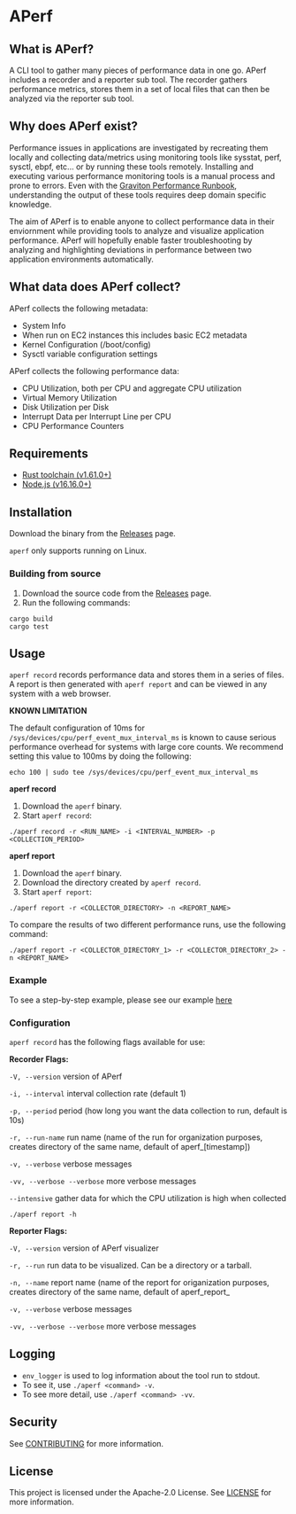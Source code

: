 # APerf
## What is APerf?
A CLI tool to gather many pieces of performance data in one go. APerf includes a recorder and a reporter sub tool. The recorder gathers performance metrics, stores them in a set of local files that can then be analyzed via the reporter sub tool.

## Why does APerf exist?
Performance issues in applications are investigated by recreating them locally and collecting data/metrics using monitoring tools like sysstat, perf, sysctl, ebpf, etc... or by running these tools remotely. Installing and executing various performance monitoring tools is a manual process and prone to errors. Even with the [Graviton Performance Runbook](https://github.com/aws/aws-graviton-getting-started/blob/main/perfrunbook/graviton_perfrunbook.md), understanding the output of these tools requires deep domain specific knowledge.

The aim of APerf is to enable anyone to collect performance data in their enviornment while providing tools to analyze and visualize application performance. APerf will hopefully enable faster troubleshooting by analyzing and highlighting deviations in performance between two application environments automatically. 

## What data does APerf collect?
APerf collects the following metadata:
- System Info
- When run on EC2 instances this includes basic EC2 metadata
- Kernel Configuration (/boot/config)
- Sysctl variable configuration settings

APerf collects the following performance data:
- CPU Utilization, both per CPU and aggregate CPU utilization
- Virtual Memory Utilization
- Disk Utilization per Disk
- Interrupt Data per Interrupt Line per CPU
- CPU Performance Counters

## Requirements
* [Rust toolchain (v1.61.0+)](https://www.rust-lang.org/tools/install)
* [Node.js (v16.16.0+)](https://nodejs.org/en/download/)

## Installation
Download the binary from the [Releases](https://github.com/aws/APerf/releases) page.

`aperf` only supports running on Linux.

### Building from source
1. Download the source code from the [Releases](https://github.com/aws/APerf/releases) page.
2. Run the following commands:

```
cargo build
cargo test
```

## Usage
`aperf record` records performance data and stores them in a series of files. A report is then generated with `aperf report` and can be viewed in any system with a web browser.

**KNOWN LIMITATION**

The default configuration of 10ms for `/sys/devices/cpu/perf_event_mux_interval_ms` is known to cause serious performance overhead for systems with large core counts. We recommend setting this value to 100ms by doing the following:

```
echo 100 | sudo tee /sys/devices/cpu/perf_event_mux_interval_ms 
```

**aperf record**
1. Download the `aperf` binary.
2. Start `aperf record`:
```
./aperf record -r <RUN_NAME> -i <INTERVAL_NUMBER> -p <COLLECTION_PERIOD>
```

**aperf report**
1. Download the `aperf` binary.
2. Download the directory created by `aperf record`.
3. Start `aperf report`:
```
./aperf report -r <COLLECTOR_DIRECTORY> -n <REPORT_NAME>
```

To compare the results of two different performance runs, use the following command:
```
./aperf report -r <COLLECTOR_DIRECTORY_1> -r <COLLECTOR_DIRECTORY_2> -n <REPORT_NAME>
```

### Example
To see a step-by-step example, please see our example [here](./EXAMPLE.md)

### Configuration

`aperf record` has the following flags available for use:

**Recorder Flags:**

`-V, --version` version of APerf

`-i, --interval` interval collection rate (default 1)

`-p, --period` period (how long you want the data collection to run, default is 10s)

`-r, --run-name` run name (name of the run for organization purposes, creates directory of the same name, default of aperf_[timestamp])

`-v, --verbose` verbose messages

`-vv, --verbose --verbose` more verbose messages

`--intensive` gather data for which the CPU utilization is high when collected


`./aperf report -h`

**Reporter Flags:**

`-V, --version` version of APerf visualizer

`-r, --run` run data to be visualized. Can be a directory or a tarball.

`-n, --name` report name (name of the report for origanization purposes, creates directory of the same name, default of aperf_report_<run>

`-v, --verbose` verbose messages

`-vv, --verbose --verbose` more verbose messages

## Logging
* `env_logger` is used to log information about the tool run to stdout.
* To see it, use `./aperf <command> -v`.
* To see more detail, use `./aperf <command> -vv`.

## Security

See [CONTRIBUTING](CONTRIBUTING.md#security-issue-notifications) for more information.

## License

This project is licensed under the Apache-2.0 License. See [LICENSE](LICENSE) for more information.

